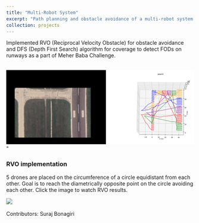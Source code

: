 ```yaml
---
title: "Multi-Robot System"
excerpt: "Path planning and obstacle avoidance of a multi-robot system (5 drones) for FOD (Foreign Object Debris) detection on runways.<br/><img src='/images/runway_coverage_comparison.png' width="60%">"
collection: projects
---
```


Implemented RVO (Reciprocal Velocity Obstacle) for obstacle avoidance and DFS (Depth First Search) algorithm for coverage to detect FODs on runways as a part of Meher Baba Challenge.

<br/><img src='/images/runway_coverage_comparison.png'>"

### RVO implementation
5 drones are placed on the circumference of a circle equidistant from each other. Goal is to reach the diametrically opposite point on the circle avoiding each other. Click the image to watch RVO results.

[<img src="https://i9.ytimg.com/vi_webp/EIWhbqbbenI/mq1.webp?sqp=CLCSqqoG-oaymwEmCMACELQB8quKqQMa8AEB-AH-CYACtgWKAgwIABABGEEgPyh_MA8=&rs=AOn4CLC6QbjhkzoixdIl42yQM45stk4BDw" width="60%">](https://www.youtube.com/watch?v=EIWhbqbbenI "Reciprocal Velocity Obstacle")

Contributors: Suraj Bonagiri
